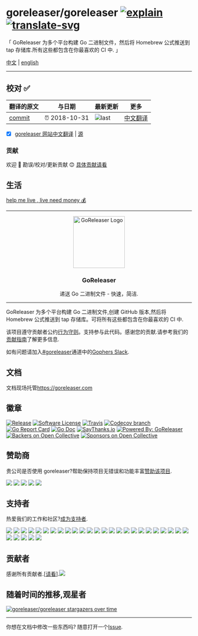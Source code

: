 # goreleaser/goreleaser [![explain]][source] [![translate-svg]][translate-list]

<!-- [![size-img]][size] -->

[explain]: http://llever.com/explain.svg
[source]: https://github.com/chinanf-boy/Source-Explain
[translate-svg]: http://llever.com/translate.svg
[translate-list]: https://github.com/chinanf-boy/chinese-translate-list
[size-img]: https://packagephobia.now.sh/badge?p=Name
[size]: https://packagephobia.now.sh/result?p=Name

「 GoReleaser 为多个平台构建 Go 二进制文件，然后将 Homebrew 公式推送到 tap 存储库.所有这些都包含在你最喜欢的 CI 中. 」

[中文](./readme.md) | [english](https://github.com/goreleaser/goreleaser)

---

## 校对 ✅

<!-- doc-templite START generated -->
<!-- repo = 'goreleaser/goreleaser' -->
<!-- commit = 'cafe168d23f917094ee000868c298ce6518c71ec' -->
<!-- time = '2018-10-31' -->

| 翻译的原文 | 与日期        | 最新更新 | 更多                       |
| ---------- | ------------- | -------- | -------------------------- |
| [commit]   | ⏰ 2018-10-31 | ![last]  | [中文翻译][translate-list] |

[last]: https://img.shields.io/github/last-commit/goreleaser/goreleaser.svg
[commit]: https://github.com/goreleaser/goreleaser/tree/cafe168d23f917094ee000868c298ce6518c71ec

<!-- doc-templite END generated -->

- [x] [goreleaser 网站中文翻译](http://chinanf-boy.github.io/goreleaser-zh) | [源](./www)

### 贡献

欢迎 👏 勘误/校对/更新贡献 😊 [具体贡献请看](https://github.com/chinanf-boy/chinese-translate-list#贡献)

## 生活

[help me live , live need money 💰](https://github.com/chinanf-boy/live-need-money)

---

<p align="center">
  <img alt="GoReleaser Logo" src="https://avatars2.githubusercontent.com/u/24697112?v=3&s=200" height="140" />
  <h3 align="center">GoReleaser</h3>
  <p align="center">递送 Go 二进制文件 - 快速，简洁.</p>
</p>

---

GoReleaser 为多个平台构建 Go 二进制文件,创建 GitHub 版本,然后将 Homebrew 公式推送到 tap 存储库。可将所有这些都包含在你最喜欢的 CI 中.

该项目遵守贡献者公约[行为守则](CODE_OF_CONDUCT.md)。支持参与此代码。感谢您的贡献.请参考我们的[贡献指南](CONTRIBUTING.zh.md)了解更多信息.

如有问题请加入[#goreleaser](https://gophers.slack.com/messages/goreleaser/)通道中的[Gophers Slack](https://invite.slack.golangbridge.org/).

## 文档

文档现场托管<https://goreleaser.com>

## 徽章

[![Release](https://img.shields.io/github/release/goreleaser/goreleaser.svg?style=flat-square)](https://github.com/goreleaser/goreleaser/releases/latest) [![Software License](https://img.shields.io/badge/license-MIT-brightgreen.svg?style=flat-square)](/LICENSE.md) [![Travis](https://img.shields.io/travis/goreleaser/goreleaser/master.svg?style=flat-square)](https://travis-ci.org/goreleaser/goreleaser) [![Codecov branch](https://img.shields.io/codecov/c/github/goreleaser/goreleaser/master.svg?style=flat-square)](https://codecov.io/gh/goreleaser/goreleaser) [![Go Report Card](https://goreportcard.com/badge/github.com/goreleaser/goreleaser?style=flat-square)](https://goreportcard.com/report/github.com/goreleaser/goreleaser) [![Go Doc](https://img.shields.io/badge/godoc-reference-blue.svg?style=flat-square)](http://godoc.org/github.com/goreleaser/goreleaser) [![SayThanks.io](https://img.shields.io/badge/SayThanks.io-%E2%98%BC-1EAEDB.svg?style=flat-square)](https://saythanks.io/to/caarlos0) [![Powered By: GoReleaser](https://img.shields.io/badge/powered%20by-goreleaser-green.svg?style=flat-square)](https://github.com/goreleaser) [![Backers on Open Collective](https://opencollective.com/auditnet/backers/badge.svg?style=flat-square)](https://opencollective.com/auditnet/backers/) [![Sponsors on Open Collective](https://opencollective.com/auditnet/sponsors/badge.svg?style=flat-square)](https://opencollective.com/auditnet/sponsors/)

## 赞助商

贵公司是否使用 goreleaser?帮助保持项目无错误和功能丰富[赞助该项目](https://opencollective.com/goreleaser#sponsor).

<a href="https://opencollective.com/goreleaser/sponsors/0/website" target="_blank"><img src="https://opencollective.com/goreleaser/sponsors/0/avatar"></a>
<a href="https://opencollective.com/goreleaser/sponsors/1/website" target="_blank"><img src="https://opencollective.com/goreleaser/sponsors/1/avatar"></a>
<a href="https://opencollective.com/goreleaser/sponsors/2/website" target="_blank"><img src="https://opencollective.com/goreleaser/sponsors/2/avatar"></a>
<a href="https://opencollective.com/goreleaser/sponsors/3/website" target="_blank"><img src="https://opencollective.com/goreleaser/sponsors/3/avatar"></a>
<a href="https://opencollective.com/goreleaser/sponsors/4/website" target="_blank"><img src="https://opencollective.com/goreleaser/sponsors/4/avatar"></a>

## 支持者

热爱我们的工作和社区?[成为支持者](https://opencollective.com/goreleaser).

<a href="https://opencollective.com/goreleaser/backers/0/website" target="_blank"><img src="https://opencollective.com/goreleaser/backers/0/avatar"></a>
<a href="https://opencollective.com/goreleaser/backers/1/website" target="_blank"><img src="https://opencollective.com/goreleaser/backers/1/avatar"></a>
<a href="https://opencollective.com/goreleaser/backers/2/website" target="_blank"><img src="https://opencollective.com/goreleaser/backers/2/avatar"></a>
<a href="https://opencollective.com/goreleaser/backers/3/website" target="_blank"><img src="https://opencollective.com/goreleaser/backers/3/avatar"></a>
<a href="https://opencollective.com/goreleaser/backers/4/website" target="_blank"><img src="https://opencollective.com/goreleaser/backers/4/avatar"></a>
<a href="https://opencollective.com/goreleaser/backers/5/website" target="_blank"><img src="https://opencollective.com/goreleaser/backers/5/avatar"></a>
<a href="https://opencollective.com/goreleaser/backers/6/website" target="_blank"><img src="https://opencollective.com/goreleaser/backers/6/avatar"></a>
<a href="https://opencollective.com/goreleaser/backers/7/website" target="_blank"><img src="https://opencollective.com/goreleaser/backers/7/avatar"></a>
<a href="https://opencollective.com/goreleaser/backers/8/website" target="_blank"><img src="https://opencollective.com/goreleaser/backers/8/avatar"></a>
<a href="https://opencollective.com/goreleaser/backers/9/website" target="_blank"><img src="https://opencollective.com/goreleaser/backers/9/avatar"></a>
<a href="https://opencollective.com/goreleaser/backers/10/website" target="_blank"><img src="https://opencollective.com/goreleaser/backers/10/avatar"></a>
<a href="https://opencollective.com/goreleaser/backers/11/website" target="_blank"><img src="https://opencollective.com/goreleaser/backers/11/avatar"></a>
<a href="https://opencollective.com/goreleaser/backers/12/website" target="_blank"><img src="https://opencollective.com/goreleaser/backers/12/avatar"></a>
<a href="https://opencollective.com/goreleaser/backers/13/website" target="_blank"><img src="https://opencollective.com/goreleaser/backers/13/avatar"></a>
<a href="https://opencollective.com/goreleaser/backers/14/website" target="_blank"><img src="https://opencollective.com/goreleaser/backers/14/avatar"></a>
<a href="https://opencollective.com/goreleaser/backers/15/website" target="_blank"><img src="https://opencollective.com/goreleaser/backers/15/avatar"></a>
<a href="https://opencollective.com/goreleaser/backers/16/website" target="_blank"><img src="https://opencollective.com/goreleaser/backers/16/avatar"></a>
<a href="https://opencollective.com/goreleaser/backers/17/website" target="_blank"><img src="https://opencollective.com/goreleaser/backers/17/avatar"></a>
<a href="https://opencollective.com/goreleaser/backers/18/website" target="_blank"><img src="https://opencollective.com/goreleaser/backers/18/avatar"></a>
<a href="https://opencollective.com/goreleaser/backers/19/website" target="_blank"><img src="https://opencollective.com/goreleaser/backers/19/avatar"></a>
<a href="https://opencollective.com/goreleaser/backers/20/website" target="_blank"><img src="https://opencollective.com/goreleaser/backers/20/avatar"></a>
<a href="https://opencollective.com/goreleaser/backers/21/website" target="_blank"><img src="https://opencollective.com/goreleaser/backers/21/avatar"></a>
<a href="https://opencollective.com/goreleaser/backers/22/website" target="_blank"><img src="https://opencollective.com/goreleaser/backers/22/avatar"></a>
<a href="https://opencollective.com/goreleaser/backers/23/website" target="_blank"><img src="https://opencollective.com/goreleaser/backers/23/avatar"></a>
<a href="https://opencollective.com/goreleaser/backers/24/website" target="_blank"><img src="https://opencollective.com/goreleaser/backers/24/avatar"></a>
<a href="https://opencollective.com/goreleaser/backers/25/website" target="_blank"><img src="https://opencollective.com/goreleaser/backers/25/avatar"></a>
<a href="https://opencollective.com/goreleaser/backers/26/website" target="_blank"><img src="https://opencollective.com/goreleaser/backers/26/avatar"></a>
<a href="https://opencollective.com/goreleaser/backers/27/website" target="_blank"><img src="https://opencollective.com/goreleaser/backers/27/avatar"></a>
<a href="https://opencollective.com/goreleaser/backers/28/website" target="_blank"><img src="https://opencollective.com/goreleaser/backers/28/avatar"></a>
<a href="https://opencollective.com/goreleaser/backers/29/website" target="_blank"><img src="https://opencollective.com/goreleaser/backers/29/avatar"></a>

## 贡献者

感谢所有贡献者.\[[请看](CONTRIBUTING.zh.md)].<a href="https://github.com/goreleaser/goreleaser/graphs/contributors"><img src="https://opencollective.com/goreleaser/contributors.svg?width=890" /></a>

## 随着时间的推移,观星者

[![goreleaser/goreleaser stargazers over time](https://starcharts.herokuapp.com/goreleaser/goreleaser.svg)](https://starcharts.herokuapp.com/goreleaser/goreleaser)

---

你想在文档中修改一些东西吗? 随意打开一个[Issue](https://github.com/goreleaser/goreleaser/issues).
